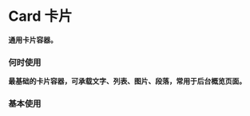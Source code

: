 # Card 卡片

**通用卡片容器。**

### 何时使用

**最基础的卡片容器，可承载文字、列表、图片、段落，常用于后台概览页面。**

### 基本使用

<code src="./../../demo/card/normal-usage.demo.tsx" />
